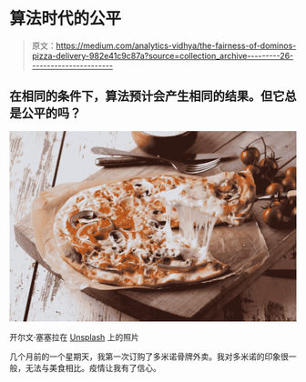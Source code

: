 # 算法时代的公平

> 原文：<https://medium.com/analytics-vidhya/the-fairness-of-dominos-pizza-delivery-982e41c9c87a?source=collection_archive---------26----------------------->

## 在相同的条件下，算法预计会产生相同的结果。但它总是公平的吗？

![](img/0d69688e499191661c0600a3292cafba.png)

开尔文·塞塞拉在 [Unsplash](https://unsplash.com/s/photos/pizza?utm_source=unsplash&utm_medium=referral&utm_content=creditCopyText) 上的照片

几个月前的一个星期天，我第一次订购了多米诺骨牌外卖。我对多米诺的印象很一般，无法与美食相比。疫情让我有了信心。